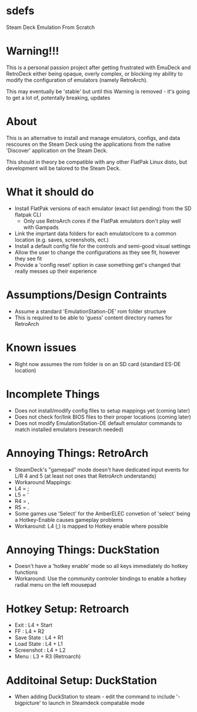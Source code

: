 # sdefs
Steam Deck Emulation From Scratch

# Warning!!!
This is a personal passion project after getting frustrated with EmuDeck and RetroDeck either being opaque, overly complex, or blocking my ability to modify the configuration of emulators (namely RetroArch).  

This may eventually be 'stable' but until this Warning is removed - it's going to get a lot of, potentally breaking, updates

# About
This is an alternative to install and manage emulators, configs, and data rescoures on the Steam Deck using the applications from the native 'Discover' application on the Steam Deck.  

This should in theory be compatible with any other FlatPak Linux disto, but development will be talored to the Steam Deck.

# What it should do
- Install FlatPak versions of each emulator (exact list pending) from the SD flatpak CLI
  - Only use RetroArch cores if the FlatPak emulators don't play well with Gampads
- Link the imprtant data folders for each emulator/core to a common location (e.g. saves, screenshots, ect.)
- Install a default config file for the controls and semi-good visual settings
- Allow the user to change the configurations as they see fit, however they see fit
- Provide a 'config reset' option in case something get's changed that really messes up their experience

# Assumptions/Design Contraints
- Assume a standard 'EmulationStation-DE' rom folder structure
 - This is required to be able to 'guess' content directory names for RetroArch

# Known issues
- Right now assumes the rom folder is on an SD card (standard ES-DE location)

# Incomplete Things
- Does not install/modify config files to setup mappings yet (coming later)
- Does not check for/link BIOS files to their proper locations (coming later)
- Does not modify EmulationStation-DE default emulator commands to match installed emulators (research needed)

# Annoying Things: RetroArch
- SteamDeck's "gamepad" mode doesn't have dedicated input events for L/R 4 and 5 (at least not ones that RetroArch understands)
 - Workaround Mappings:
 - L4 = ;
 - L5 = '
 - R4 = ,
 - R5 = .
- Some games use 'Select' for the AmberELEC convetion of 'select' being a Hotkey-Enable causes gameplay problems
 - Workaround: L4 (;) is mapped to Hotkey enable where possible

# Annoying Things: DuckStation
- Doesn't have a 'hotkey enable' mode so all keys immediately do hotkey functions
- Workaround: Use the community controler bindings to enable a hotkey radial menu on the left mousepad

# Hotkey Setup: Retroarch
- Exit       : L4 + Start
- FF         : L4 + R2
- Save State : L4 + R1
- Load State : L4 + L1
- Screenshot : L4 + L2
- Menu       : L3 + R3 (Retroarch)

# Additoinal Setup: DuckStation
- When adding DuckStation to steam - edit the command to include '-bigpicture' to launch in Steamdeck compatable mode
